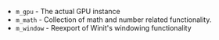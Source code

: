 * `m_gpu` - The actual GPU instance
* `m_math` - Collection of math and number related functionality.
* `m_window` - Reexport of Winit's windowing functionality
